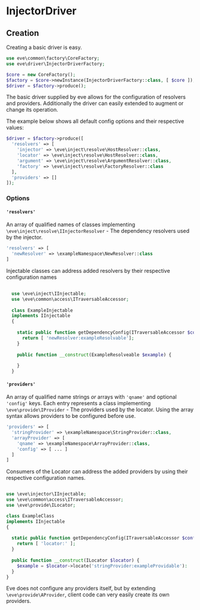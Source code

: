 # InjectorDriver
## Creation

Creating a basic driver is easy.

```php
use eve\common\factory\CoreFactory;
use eve\driver\InjectorDriverFactory;

$core = new CoreFactory();
$factory = $core->newInstance(InjectorDriverFactory::class, [ $core ]);
$driver = $factory->produce();
```

The basic driver supplied by eve allows for the configuration of resolvers and providers.
Additionally the driver can easily extended to augment or change its operation.

The example below shows all default config options and their respective values:

```php
$driver = $factory->produce([
  'resolvers' => [
    'injector' => \eve\inject\resolve\HostResolver::class,
    'locator' => \eve\inject\resolve\HostResolver::class,
    'argument' => \eve\inject\resolve\ArgumentResolver::class,
    'factory' => \eve\inject\resolve\FactoryResolver::class
  ],
  'providers' => []
]);
```

### Options

#### `'resolvers'`
An array of qualified names of classes implementing `\eve\inject\resolve\IInjectorResolver` -
The dependency resolvers used by the injector.

```php
'resolvers' => [
  'newResolver' => \exampleNamespace\NewResolver::class
]
```

Injectable classes can address added resolvers by their respective configuration names

```php
  
  use \eve\inject\IInjectable;
  use \eve\common\access\ITraversableAccessor; 
  
  class ExampleInjectable
  implements IInjectable
  {
  
    static public function getDependencyConfig(ITraversableAccessor $config) : array {
      return [ 'newResolver:exampleResolvable'];
    }
    
    public function __construct(ExampleResolveable $example) {
      
    }
  }
```

#### `'providers'`
An array of qualified name strings *or* arrays with `'qname'` and optional `'config'` keys.
Each entry represents a class implementing `\eve\provide\IProvider` - The providers
used by the locator. Using the array syntax allows providers to be configured before use.


```php
'providers' => [
  'stringProvider' => \exampleNamespace\StringProvider::class,
  'arrayProvider' => [
    'qname' => \exampleNamespace\ArrayProvider::class,
    'config' => [ ... ]
  ]
]
```

Consumers of the Locator can address the added providers by using their respective configuration
names.

```php

use \eve\injector\IInjectable;
use \eve\common\access\ITraversableAccessor;
use \eve\provide\ILocator;

class ExampleClass
implements IInjectable
{
  
  static public function getDependencyConfig(ITraversableAccessor $config) : array {
    return [ 'locator:' ];
  }
  
  public function __construct(ILocator $locator) {
    $example = $locator->locate('stringProvider:exampleProvidable'):
  }
}
```

Eve does not configure any providers itself, but by extending `\eve\provide\AProvider`,
client code can very easily create its own providers.
